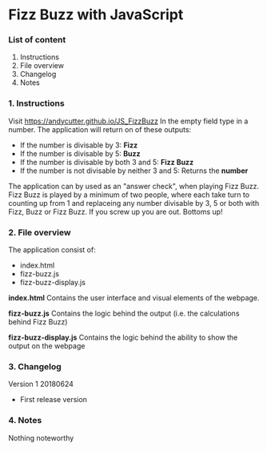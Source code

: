 # Fizz Buzz with JavaScript

### List of content
1. Instructions
2. File overview
3. Changelog
4. Notes

### 1. Instructions
Visit https://andycutter.github.io/JS_FizzBuzz
In the empty field type in a number.
The application will return on of these outputs:
* If the number is divisable by 3: **Fizz**
* If the number is divisable by 5: **Buzz**
* If the number is divisable by both 3 and 5: **Fizz Buzz**
* If the number is not divisable by neither 3 and 5: Returns the **number**

The application can by used as an "answer check", when playing Fizz Buzz.
Fizz Buzz is played by a minimum of two people, where each take turn to counting up from 1 and
replaceing any number divisable by 3, 5 or both with Fizz, Buzz or Fizz Buzz.
If you screw up you are out. Bottoms up!

### 2. File overview
The application consist of:
* index.html
* fizz-buzz.js
* fizz-buzz-display.js

**index.html**
Contains the user interface and visual elements of the webpage.

**fizz-buzz.js**
Contains the logic behind the output (i.e. the calculations behind Fizz Buzz)

**fizz-buzz-display.js**
Contains the logic behind the ability to show the output on the webpage

### 3. Changelog

Version 1 20180624

- First release version

### 4. Notes
Nothing noteworthy 

